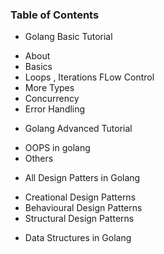 

### Table of Contents
+ Golang Basic Tutorial 
- About 
- Basics
- Loops , Iterations FLow Control 
- More Types 
- Concurrency 
- Error Handling 

+ Golang Advanced Tutorial 
- OOPS in golang 
- Others 

+ All Design Patters in Golang 
- Creational Design Patterns 
- Behavioural Design Patterns 
- Structural Design Patterns

+ Data Structures in Golang 
